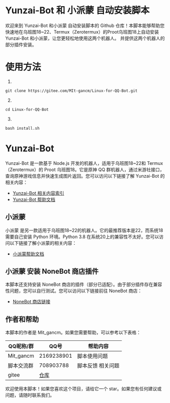 
# Yunzai-Bot 和 小派蒙 自动安装脚本

欢迎来到 Yunzai-Bot 和小派蒙 自动安装脚本的 Github 仓库！本脚本能够帮助您快速地在乌班图18~22、Termux（Zerotermux）的Proot乌班图18上自动安装 Yunzai-Bot 和小派蒙，让您更轻松地使用这两个机器人。 并提供这两个机器人的部分插件安装。

# 使用方法
1. 
```
git clone https://gitee.com/MIt-gancm/Linux-for-QQ-Bot.git
```

2.
```
cd Linux-for-QQ-Bot
```

3. 
```
bash install.sh
```

# Yunzai-Bot

Yunzai-Bot 是一款基于 Node.js 开发的机器人，适用于乌班图18~22和 Termux（Zerotermux）的 Proot 乌班图18。它是原神 QQ 群机器人，通过米游社接口，查询原神游戏信息并快速生成图片返回。您可以访问以下链接了解 Yunzai-Bot 的相关内容：

- [Yunzai-Bot 相关内容索引](https://gitee.com/yhArcadia/Yunzai-Bot-plugins-index)
- [Yunzai-Bot 帮助文档](https://docs.yunzai.org/)

## 小派蒙

小派蒙 是另一款适用于乌班图18~22的机器人。它的最推荐版本是22，而系统18需要自己安装 Python 环境。Python 3.8 在系统20上的兼容性不太好。您可以访问以下链接了解小派蒙的相关内容：

- [小派蒙帮助文档](https://docs.paimon.cherishmoon.fun/)

## 小派蒙 安装 NoneBot 商店插件

本脚本还支持安装 NoneBot 商店的插件（部分已适配）。由于部分插件存在兼容性问题，您可以自行测试。您可以访问以下链接前往 NoneBot 商店：

- [NoneBot 商店链接](https://v2.nonebot.dev/store)

## 作者和帮助

本脚本的作者是 Mit_gancm。如果您需要帮助，可以参考以下表格：

| QQ昵称/群 | QQ号 | 帮助内容 |
| ------ | ---- | -------- |
| Mit_gancm | 2169238901 | 脚本使用问题 |
| 脚本交流群 | 708903788 | 脚本反馈 相关问题 |
| gitee | [仓库](https://gitee.com/MIt-gancm/Linux-for-QQ-Bot)| | 更新最快| 

欢迎使用本脚本！如果您喜欢这个项目，请给它一个 star。如果您有任何建议或问题，请随时联系我们。
